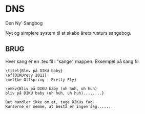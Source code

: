DNS
===
Den Ny' Sangbog

Nyt og simplere system til at skabe årets rusturs sangebog.

BRUG
---
Hver sang er en .tex fil i "sange" mappen.
Eksempel på sang fil:

    \titel{Blev på DIKU baby}
    \af{DIKUrevy 2011}
    \mel{he Offspring - Pretty Fly}

    \omkv{Bliv på DIKU baby (uh huh, uh huh)
    bliv på DIKU baby (uh huh, uh huh)........}
    
    Det handler ikke om at, tage DIKUs fag
    Kurserne er nemme, at bestå er ingen sag.......